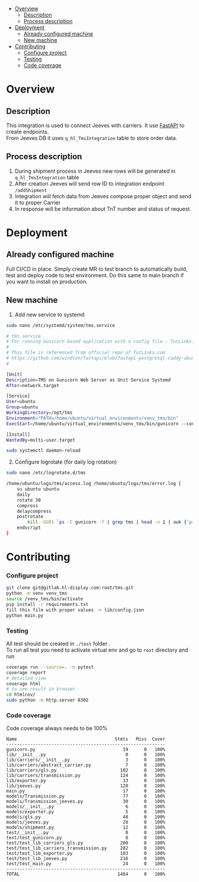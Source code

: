 - [Overview](#overview)
    - [Description](#description)
    - [Process description](#process-description)
- [Deployment](#deployment)
  - [Already configured machine](#already-configured-machine)
  - [New machine](#new-machine)
- [Contributing](#contributing)
    - [Configure project](#configure-project)
    - [Testing](#testing)
    - [Code coverage](#code-coverage)
# Overview
## Description
This integration is used to connect Jeeves with carriers.
It use [FastAPI](https://fastapi.tiangolo.com/) to create endpoints.  
From Jeeves DB it uses `q_hl_TmsIntegration` table to store order data.  
## Process description
1. During shipment process in Jeeves new rows will be generated in `q_hl_TmsIntegration` table
2. After creation Jeeves will send row ID to integration endpoint `/addShipment`
3. Integration will fetch data from Jeeves compose proper object and send it to proper Carrier
4. In response will be information about TnT number and status of request.
# Deployment
## Already configured machine
Full CI/CD in place. 
Simply create MR to test branch to automatically build, test and deploy code to test environment.
Do this same to main branch if you want to install on production.
## New machine
1. Add new service to systemd
```bash
sudo nano /etc/systemd/system/tms.service
```
```bash
# tms.service
# For running Gunicorn based application with a config file - TutLinks.com
#
# This file is referenced from official repo of TutLinks.com
# https://github.com/windson/fastapi/blob/fastapi-postgresql-caddy-ubuntu-deploy/gunicorn.service
#

[Unit]
Description=TMS on Gunicorn Web Server as Unit Service Systemd
After=network.target

[Service]
User=ubuntu
Group=ubuntu
WorkingDirectory=/opt/tms
Environment="PATH=/home/ubuntu/virtual_environments/venv_tms/bin"
ExecStart=/home/ubuntu/virtual_environments/venv_tms/bin/gunicorn --config /opt/tms/gunicorn.py main:app

[Install]
WantedBy=multi-user.target


```
```bash
sudo systemctl daemon-reload
```
2. Configure logrotate (for daily log rotation)
```bash
sudo nano /etc/logrotate.d/tms
```
```bash
/home/ubuntu/logs/tms/access.log /home/ubuntu/logs/tms/error.log {
    su ubuntu ubuntu
    daily
    rotate 30
    compress
    delaycompress
    postrotate
        kill -USR1 `ps -C gunicorn -f | grep tms | head -n 1 | awk {'print $2'}`
    endscript
}
```

# Contributing
### Configure project
```bash
git clone git@gitlab.hl-display.com:root/tms.git
python -m venv venv_tms
source /venv_tms/bin/activate
pip install -r requirements.txt
fill this file with proper values -> lib/config.json
python main.py
```
### Testing
All test should be created in `./test` folder  .  
To run all test you need to activate virtual env and go to `root` directory and run  
```bash
coverage run --source=. -m pytest
coverage report
# detailed view
coverage html 
# to see result in browser
cd htmlcov/
sudo python -m http.server 8302 
```
### Code coverage
Code coverage always needs to be 100%
```
Name                                     Stmts   Miss  Cover
------------------------------------------------------------
gunicorn.py                                 19      0   100%
lib/__init__.py                              0      0   100%
lib/carriers/__init__.py                     3      0   100%
lib/carriers/abstract_carrier.py             7      0   100%
lib/carriers/gls.py                        102      0   100%
lib/carriers/transmission.py               124      0   100%
lib/exporter.py                             33      0   100%
lib/jeeves.py                              120      0   100%
main.py                                     17      0   100%
models/Transmission.py                      77      0   100%
models/Transmission_jeeves.py               30      0   100%
models/__init__.py                           6      0   100%
models/exporter.py                           5      0   100%
models/gls.py                               48      0   100%
models/jeeves.py                            28      0   100%
models/shipment.py                          12      0   100%
test/__init__.py                             0      0   100%
test/test_gunicorn.py                        8      0   100%
test/test_lib_carriers_gls.py              200      0   100%
test/test_lib_carriers_transmission.py     282      0   100%
test/test_lib_exporter.py                  103      0   100%
test/test_lib_jeeves.py                    216      0   100%
test/test_main.py                           24      0   100%
------------------------------------------------------------
TOTAL                                     1464      0   100%
```
